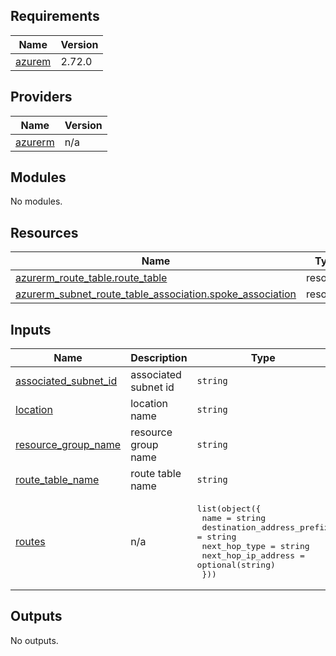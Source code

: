 ## Requirements

| Name | Version |
|------|---------|
| <a name="requirement_azurem"></a> [azurem](#requirement\_azurem) | 2.72.0 |

## Providers

| Name | Version |
|------|---------|
| <a name="provider_azurerm"></a> [azurerm](#provider\_azurerm) | n/a |

## Modules

No modules.

## Resources

| Name | Type |
|------|------|
| [azurerm_route_table.route_table](https://registry.terraform.io/providers/hashicorp/azurerm/latest/docs/resources/route_table) | resource |
| [azurerm_subnet_route_table_association.spoke_association](https://registry.terraform.io/providers/hashicorp/azurerm/latest/docs/resources/subnet_route_table_association) | resource |

## Inputs

| Name | Description | Type | Default | Required |
|------|-------------|------|---------|:--------:|
| <a name="input_associated_subnet_id"></a> [associated\_subnet\_id](#input\_associated\_subnet\_id) | associated subnet id | `string` | n/a | yes |
| <a name="input_location"></a> [location](#input\_location) | location name | `string` | n/a | yes |
| <a name="input_resource_group_name"></a> [resource\_group\_name](#input\_resource\_group\_name) | resource group name | `string` | n/a | yes |
| <a name="input_route_table_name"></a> [route\_table\_name](#input\_route\_table\_name) | route table name | `string` | n/a | yes |
| <a name="input_routes"></a> [routes](#input\_routes) | n/a | <pre>list(object({<br>    name                       = string<br>    destination_address_prefix = string<br>    next_hop_type              = string<br>    next_hop_ip_address        = optional(string)<br>  }))</pre> | n/a | yes |

## Outputs

No outputs.
